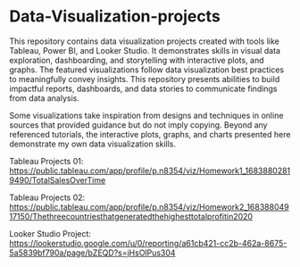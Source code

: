 # Data-Visualization-projects

This repository contains data visualization projects created with tools like Tableau, Power BI, and Looker Studio. It demonstrates skills in visual data exploration, dashboarding, and storytelling with interactive plots, and graphs. The featured visualizations follow data visualization best practices to meaningfully convey insights. This repository presents abilities to build impactful reports, dashboards, and data stories to communicate findings from data analysis.

Some visualizations take inspiration from designs and techniques in online sources that provided guidance but do not imply copying. Beyond any referenced tutorials, the interactive plots, graphs, and charts presented here demonstrate my own data visualization skills.

Tableau Projects 01: https://public.tableau.com/app/profile/p.n8354/viz/Homework1_16838802819490/TotalSalesOverTime

Tableau Projects 02: https://public.tableau.com/app/profile/p.n8354/viz/Homework2_16838804917150/Thethreecountriesthatgeneratedthehighesttotalprofitin2020

Looker Studio Project: https://lookerstudio.google.com/u/0/reporting/a61cb421-cc2b-462a-8675-5a5839bf790a/page/bZEQD?s=jHsOlPus304
